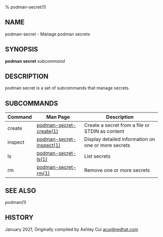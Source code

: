 % podman-secret(1)

## NAME
podman\-secret - Manage podman secrets

## SYNOPSIS
**podman secret** *subcommand*

## DESCRIPTION
podman secret is a set of subcommands that manage secrets.

## SUBCOMMANDS

| Command | Man Page                                               | Description                                                                    |
| ------- | ------------------------------------------------------ | ------------------------------------------------------------------------------ |
| create  | [podman-secret-create(1)](podman-secret-create.1.md)   | Create a secret from a file or STDIN as content                                |
| inspect | [podman-secret-inspect(1)](podman-secret-inspect.1.md) | Display detailed information on one or more secrets                            |
| ls      | [podman-secret-ls(1)](podman-secret-ls.1.md)           | List secrets                                                                   |
| rm      | [podman-secret-rm(1)](podman-secret-rm.1.md)           | Remove one or more secrets                                                     |

## SEE ALSO
podman(1)

## HISTORY
January 2021, Originally compiled by Ashley Cui <acui@redhat.com>